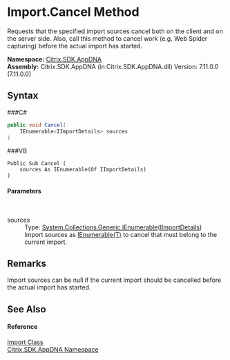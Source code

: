 # Import.Cancel Method 
 

Requests that the specified import sources cancel both on the client and on the server side. Also, call this method to cancel work (e.g. Web Spider capturing) before the actual import has started.

**Namespace:**&nbsp;<a href="N_Citrix_SDK_AppDNA">Citrix.SDK.AppDNA</a><br />**Assembly:**&nbsp;Citrix.SDK.AppDNA (in Citrix.SDK.AppDNA.dll) Version: 7.11.0.0 (7.11.0.0)

## Syntax

###C#
```csharp
public void Cancel(
	IEnumerable<IImportDetails> sources
)
```

###VB
```vbnet
Public Sub Cancel ( 
	sources As IEnumerable(Of IImportDetails)
)
```


#### Parameters
&nbsp;<dl><dt>sources</dt><dd>Type: <a href="http://msdn2.microsoft.com/en-us/library/9eekhta0" target="_blank">System.Collections.Generic.IEnumerable</a>(<a href="T_Citrix_SDK_AppDNA_IImportDetails">IImportDetails</a>)<br />Import sources as <a href="http://msdn2.microsoft.com/en-us/library/9eekhta0" target="_blank">IEnumerable(T)</a> to cancel that must belong to the current import.</dd></dl>

## Remarks
Import sources can be null if the current import should be cancelled before the actual import has started.

## See Also


#### Reference
<a href="T_Citrix_SDK_AppDNA_Import">Import Class</a><br /><a href="N_Citrix_SDK_AppDNA">Citrix.SDK.AppDNA Namespace</a><br />